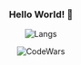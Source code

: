 

<div align="center"> 

### Hello World! 👋


  
![Langs](https://github-readme-stats.vercel.app/api/top-langs/?username=Adekri&theme=dark)

![CodeWars](https://www.codewars.com/users/Adekri/badges/large)
</div> 

